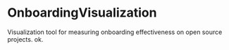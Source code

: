 # OnboardingVisualization
Visualization tool for measuring onboarding effectiveness on open source projects. ok.
